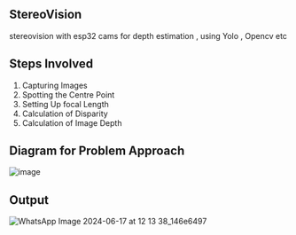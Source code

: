 ## StereoVision
stereovision with esp32 cams for depth estimation , using Yolo , Opencv etc 
## Steps Involved
1. Capturing Images
2. Spotting the Centre Point
3. Setting Up focal Length
4. Calculation of Disparity
5. Calculation of Image Depth
## Diagram for Problem Approach
![image](https://github.com/SadhaSivamx/StereoVision/assets/106687593/723f5d06-3292-4282-b232-df541423f275)
## Output
![WhatsApp Image 2024-06-17 at 12 13 38_146e6497](https://github.com/SadhaSivamx/StereoVision/assets/106687593/36d99794-844f-43da-8328-a6654327636e)
